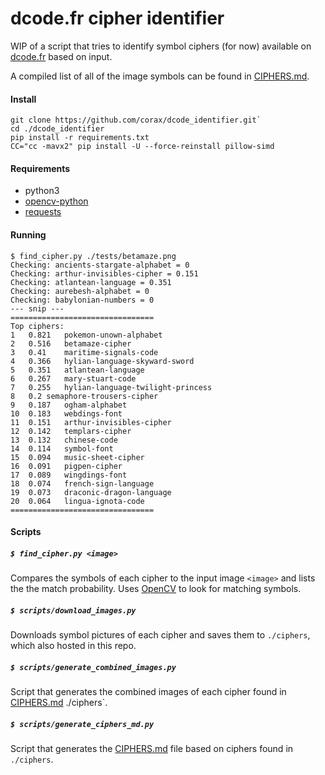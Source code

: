 # dcode.fr cipher identifier
WIP of a script that tries to identify symbol ciphers (for now) available on [dcode.fr](https://www.dcode.fr/) based on input.

A compiled list of all of the image symbols can be found in [CIPHERS.md](CIPHERS.md).

#### Install
```
git clone https://github.com/corax/dcode_identifier.git`
cd ./dcode_identifier
pip install -r requirements.txt
CC="cc -mavx2" pip install -U --force-reinstall pillow-simd
```

#### Requirements
- python3
- [opencv-python](https://pypi.org/project/opencv-python/)
- [requests](https://pypi.org/project/requests/)

#### Running
```
$ find_cipher.py ./tests/betamaze.png
Checking: ancients-stargate-alphabet = 0
Checking: arthur-invisibles-cipher = 0.151
Checking: atlantean-language = 0.351
Checking: aurebesh-alphabet = 0
Checking: babylonian-numbers = 0
--- snip ---
================================
Top ciphers:
1	0.821	pokemon-unown-alphabet
2	0.516	betamaze-cipher
3	0.41	maritime-signals-code
4	0.366	hylian-language-skyward-sword
5	0.351	atlantean-language
6	0.267	mary-stuart-code
7	0.255	hylian-language-twilight-princess
8	0.2	semaphore-trousers-cipher
9	0.187	ogham-alphabet
10	0.183	webdings-font
11	0.151	arthur-invisibles-cipher
12	0.142	templars-cipher
13	0.132	chinese-code
14	0.114	symbol-font
15	0.094	music-sheet-cipher
16	0.091	pigpen-cipher
17	0.089	wingdings-font
18	0.074	french-sign-language
19	0.073	draconic-dragon-language
20	0.064	lingua-ignota-code
================================
```

#### Scripts
##### `$ find_cipher.py <image>`
Compares the symbols of each cipher to the input image `<image>` and lists the the match probability.
Uses [OpenCV](https://opencv.org/) to look for matching symbols.

##### `$ scripts/download_images.py`
Downloads symbol pictures of each cipher and saves them to `./ciphers`, which also hosted in this repo.

##### `$ scripts/generate_combined_images.py`
Script that generates the combined images of each cipher found in [CIPHERS.md](CIPHERS.md) ./ciphers`.

##### `$ scripts/generate_ciphers_md.py`
Script that generates the [CIPHERS.md](CIPHERS.md) file based on ciphers found in `./ciphers`.
